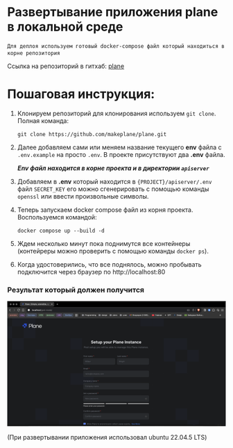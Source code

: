 # Развертывание приложения plane в локальной среде

```
Для деплоя используем готовый docker-compose файл который находиться в корне репозитория
```

Ссылка на репозиторий в гитхаб: [plane](https://github.com/makeplane/plane)

# Пошаговая инструкция:

1. Клонируем репозиторий для клонирования используем ```git clone```. Полная команда:

    ```
    git clone https://github.com/makeplane/plane.git
    ```

2. Далее добавляем сами или меняем название текущего **env** файла с ```.env.example``` на просто ```.env```. В проекте присутствуют два **.env** файла.

    ***Env файл находится в корне проекта и в директории ```apiserver```***

3. Добавляем в **.env** который находится в  ```{PROJECT}/apiserver/.env``` файл ```SECRET_KEY```
его можно сгенерировать с помощью команды ```openssl``` или ввести произвольные символы.

4. Теперь запускаем docker compose файл из корня проекта. Воспользуемся командой:

    ```
    docker compose up --build -d
    ```
5. Ждем несколько минут пока поднимутся все контейнеры (контейреры можно проверить с помощью команды ```docker ps```).

6. Когда удостоверились, что все поднялось, можно пробывать подключится через браузер по http://localhost:80

### Результат который должен получится
![result](./result.png)

(При развертывании приложения использовал ubuntu 22.04.5 LTS)